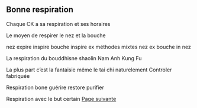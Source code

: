 ## Bonne respiration
Chaque CK a sa respiration et ses horaires

Le moyen de respirer
le nez et la bouche

nez expire inspire
bouche inspire ex
méthodes mixtes nez ex bouche in
nez 

La respiration du bouddhisne shaolin Nam Anh Kung Fu

La plus part c’est la fantaisie
même le tai chi 
naturelement
Controler
fabriquée

Respiration
bone
guérire
restore
purifier

Respiration avec le but certain
[Page suivante](2024-02-04-06.md)